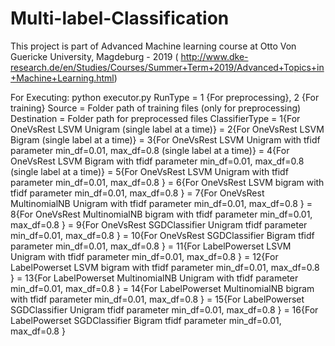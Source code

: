 # Multi-label-Classification

This project is part of Advanced Machine learning course at Otto Von Guericke University, Magdeburg - 2019 ( http://www.dke-research.de/en/Studies/Courses/Summer+Term+2019/Advanced+Topics+in+Machine+Learning.html)

For Executing: python executor.py <RunType> <Source> <Destination> <ClassifierType>
RunType = 1 {For preprocessing}, 2 {For training}
Source = Folder path of training files (only for preprocessing)
Destination = Folder path for preprocessed files
ClassifierType = 1{For OneVsRest LSVM Unigram (single label at a time)}
               = 2{For OneVsRest LSVM Bigram (single label at a time)}
               = 3{For OneVsRest LSVM Unigram with tfidf parameter min_df=0.01, max_df=0.8 (single label at a time)}
               = 4{For OneVsRest LSVM Bigram with tfidf parameter min_df=0.01, max_df=0.8 (single label at a time)}
               = 5{For OneVsRest LSVM Unigram with tfidf parameter min_df=0.01, max_df=0.8 }
               = 6{For OneVsRest LSVM bigram with tfidf parameter min_df=0.01, max_df=0.8 }
               = 7{For OneVsRest MultinomialNB Unigram with tfidf parameter min_df=0.01, max_df=0.8 }
               = 8{For OneVsRest MultinomialNB bigram with tfidf parameter min_df=0.01, max_df=0.8 }
               = 9{For OneVsRest SGDClassifier Unigram tfidf parameter min_df=0.01, max_df=0.8 }
               = 10{For OneVsRest SGDClassifier Bigram tfidf parameter min_df=0.01, max_df=0.8 }
               = 11{For LabelPowerset LSVM Unigram with tfidf parameter min_df=0.01, max_df=0.8 }
               = 12{For LabelPowerset LSVM bigram with tfidf parameter min_df=0.01, max_df=0.8 }
               = 13{For LabelPowerset MultinomialNB Unigram with tfidf parameter min_df=0.01, max_df=0.8 }
               = 14{For LabelPowerset MultinomialNB bigram with tfidf parameter min_df=0.01, max_df=0.8 }
               = 15{For LabelPowerset SGDClassifier Unigram tfidf parameter min_df=0.01, max_df=0.8 }
               = 16{For LabelPowerset SGDClassifier Bigram tfidf parameter min_df=0.01, max_df=0.8 }
